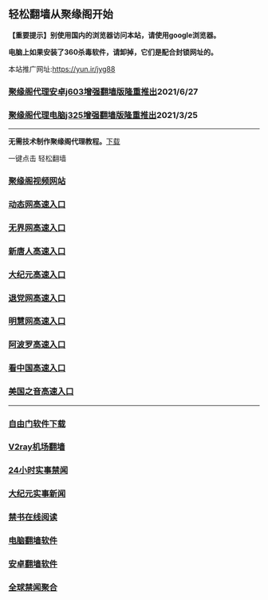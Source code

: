 ## 轻松翻墙从聚缘阁开始

**【重要提示】别使用国内的浏览器访问本站，请使用google浏览器。**

**电脑上如果安装了360杀毒软件，请卸掉，它们是配合封锁网址的。**

本站推广网址:https://yun.ir/jyg88

### [聚缘阁代理安卓j603增强翻墙版隆重推出](https://gitlab.com/juyuange/2/-/raw/master/j603.apk)2021/6/27

### [聚缘阁代理电脑j325增强翻墙版隆重推出](https://gitlab.com/juyuange/2/-/raw/master/j325dn.rar)2021/3/25

***



**无需技术制作聚缘阁代理教程。**[下载](https://gitlab.com/j25414/jyg/-/raw/master/jygdl.rar)

一键点击 轻松翻墙




### [聚缘阁视频网站](https://v3.bfttu.ga/)

### [动态网高速入口](https://rt3.yuuoo.cf/creee/y444p)

### [无界网高速入口](https://rt3.yuuoo.cf/acccuu/u12t)

### [新唐人高速入口](https://rt3.yuuoo.cf/yyyyk/u5t)

### [大纪元高速入口](https://rt3.yuuoo.cf/uuuuuy/d7t)

### [退党网高速入口](https://rt3.yuuoo.cf/xxee/d8t)

### [明慧网高速入口](https://rt3.yuuoo.cf/xxwww/d3e)

### [阿波罗高速入口](https://rt3.yuuoo.cf/xxoo/e13a)

### [看中国高速入口](https://rt3.yuuoo.cf/xtte/a11n)

### [美国之音高速入口](https://rt3.yuuoo.cf/cccyy/a18m)

***






### [自由门软件下载](https://git.io/skyfree)

### [V2ray机场翻墙](https://github.com/bannedbook/fanqiang/wiki/V2ray%E6%9C%BA%E5%9C%BA)

### [24小时实事禁闻](https://github.com/fyvn2199/djy/blob/master/gb/n24hr.md?dfh#1)

### [大纪元实事新闻](https://github.com/fyvn2199/djy/blob/master/gb/nsc413.md?dfh#1)

### [禁书在线阅读](https://github.com/txyzum203/djy/blob/master/gb/9p.md?flntdtv#1)

### [电脑翻墙软件](https://github.com/Alvin9999/new-pac/wiki)

### [安卓翻墙软件](https://git.io/afq)

### [全球禁闻聚合](https://github.com/gfw-breaker/banned-news1/blob/master/README.md)












